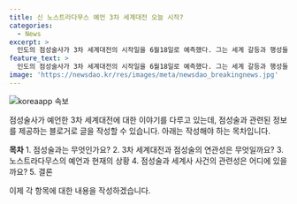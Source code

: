 ```yaml
---
title: 신 노스트라다무스 예언 3차 세계대전 오늘 시작?
categories:
  - News
excerpt: >
  인도의 점성술사가 3차 세계대전의 시작일을 6월18일로 예측했다. 그는 세계 갈등과 행성들의 정렬을 근거로 삼아 이러한 예언을 하고 있으며, 과거에도 정확한 예언을 한 적이 있다고 주장하고 있다. 한편, 16세기 점성가인 노스트라무스는 2024년을 최악의 한 해로 예언했으며, 기상이변, 전염병, 기근 등을 예측했다. 이에 대한 관심과 논란이 확산되고 있다. 
feature_text: >
  인도의 점성술사가 3차 세계대전의 시작일을 6월18일로 예측했다. 그는 세계 갈등과 행성들의 정렬을 근거로 삼아 이러한 예언을 하고 있으며, 과거에도 정확한 예언을 한 적이 있다고 주장하고 있다. 한편, 16세기 점성가인 노스트라무스는 2024년을 최악의 한 해로 예언했으며, 기상이변, 전염병, 기근 등을 예측했다. 이에 대한 관심과 논란이 확산되고 있다. 
image: 'https://newsdao.kr/res/images/meta/newsdao_breakingnews.jpg'
---
```


<p><img src="https://newsdao.kr/res/images/meta/newsdao_breakingnews.jpg" alt="koreaapp 속보" /></p>

<p>점성술사가 예언한 3차 세계대전에 대한 이야기를 다루고 있는데, 점성술과 관련된 정보를 제공하는 블로거로 글을 작성할 수 있습니다. 아래는 작성해야 하는 목차입니다.</p>

<p><strong>목차</strong>
1. 점성술과는 무엇인가요?
2. 3차 세계대전과 점성술의 연관성은 무엇일까요?
3. 노스트라다무스의 예언과 현재의 상황
4. 점성술과 세계사 사건의 관련성은 어디에 있을까요?
5. 결론</p>

<p>이제 각 항목에 대한 내용을 작성하겠습니다.</p>

